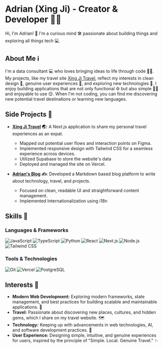 # Adrian (Xing Ji) - Creator & Developer 🧑‍💻

Hi, I'm Adrian! 👋 I'm a curious mind 🛠️ passionate about building things and exploring all things tech 💻.


## About Me ℹ️

I'm a data consultant 💻 who loves bringing ideas to life through code 🧑‍💻.
My projects, like my travel site [Xing Ji Travel](https://www.xingjitravel.com/), reflect my interests in clean design 🎨, genuine user experiences 🤝, and exploring new technologies 🔬. I enjoy building applications that are not only functional ⚙️ but also simple 🧘‍♂️ and enjoyable to use 😊. When I'm not coding, you can find me discovering new potential travel destinations or learning new languages.

## Side Projects 💼

*   **[Xing Ji Travel](https://www.xingjitravel.com/) 🌏**: A Next.js application to share my personal travel experiences as an expat.
    *   Mapped out potential user flows and interaction points on Figma.    
    *   Implemented responsive design with Tailwind CSS for a seamless experience across devices.
    *   Utilized Supabase to store the website's data
    *   Deployed and managed the site on Vercel.

*   **[Adrian's Blog](https://adrian-blog.vercel.app/) ✍️**: Developed a Markdown based blog platform to write about technology, travel, and projects.
    *   Focused on clean, readable UI and straightforward content management.
    *   Implemented Internationalization using i18n
 
## Skills 🧠

### Languages & Frameworks
![JavaScript](https://img.shields.io/badge/JavaScript-F7DF1E?style=for-the-badge&logo=javascript&logoColor=black)
![TypeScript](https://img.shields.io/badge/TypeScript-3178C6?style=for-the-badge&logo=typescript&logoColor=white)
![Python](https://img.shields.io/badge/Python-3776AB?style=for-the-badge&logo=python&logoColor=white)
![React](https://img.shields.io/badge/React-61DAFB?style=for-the-badge&logo=react&logoColor=black)
![Next.js](https://img.shields.io/badge/Next.js-000000?style=for-the-badge&logo=next.js&logoColor=white)
![Node.js](https://img.shields.io/badge/Node.js-339933?style=for-the-badge&logo=node.js&logoColor=white)
![Tailwind CSS](https://img.shields.io/badge/Tailwind_CSS-38B2AC?style=for-the-badge&logo=tailwind-css&logoColor=white)

### Tools & Technologies
![Git](https://img.shields.io/badge/Git-F05032?style=for-the-badge&logo=git&logoColor=white)
![Vercel](https://img.shields.io/badge/Vercel-000000?style=for-the-badge&logo=vercel&logoColor=white)
![PostgreSQL](https://img.shields.io/badge/PostgreSQL-4169E1?style=for-the-badge&logo=postgresql&logoColor=white)

## Interests 🎯

*   **Modern Web Development:** Exploring modern frameworks, state management, and best practices for building scalable and maintainable applications. 🧱
*   **Travel:** Passionate about discovering new places, cultures, and hidden gems, which I share on my travel website. 🗺️
*   **Technology:** Keeping up with advancements in web technologies, AI, and software development practices. 🤖
*   **User Experience:** Designing simple, intuitive, and genuine experiences for users, inspired by the principle of "Simple. Local. Genuine Travel." ✨




